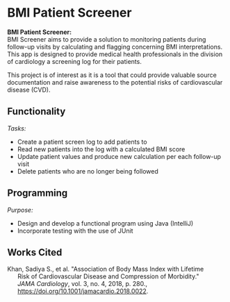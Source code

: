 # BMI Patient Screener

[comment:]: <> (What will the application do?)
[comment:]: <> (Who will use it?)
[comment:]: <> (Why is this project of interest to you?)
**BMI Patient Screener:**<br />
BMI Screener aims to provide a solution to monitoring
patients during follow-up visits by calculating and 
flagging concerning BMI interpretations. This app is 
designed to provide medical health professionals in 
the division of cardiology a screening log for their 
patients. 

This project is of interest as it is a tool
that could provide valuable source documentation
and raise awareness to the potential risks of 
cardiovascular disease (CVD).


## Functionality

*Tasks:*
- Create a patient screen log to add patients to
- Read new patients into the log with a calculated BMI score
- Update patient values and produce new calculation per each follow-up visit
- Delete patients who are no longer being followed

## Programming 

*Purpose:*
- Design and develop a functional program using Java (IntelliJ)
- Incorporate testing with the use of JUnit

## Works Cited

Khan, Sadiya S., et al. "Association of Body Mass Index with Lifetime 
&nbsp;&nbsp;&nbsp;&nbsp;&nbsp;&nbsp;Risk of Cardiovascular Disease and Compression of Morbidity."
&nbsp;&nbsp;&nbsp;&nbsp;&nbsp;&nbsp;*JAMA Cardiology*, vol. 3, no. 4, 2018, p. 280.,
&nbsp;&nbsp;&nbsp;&nbsp;&nbsp;&nbsp;https://doi.org/10.1001/jamacardio.2018.0022.



[comment:]: <> (An example of text with **bold** and *italic* fonts.)